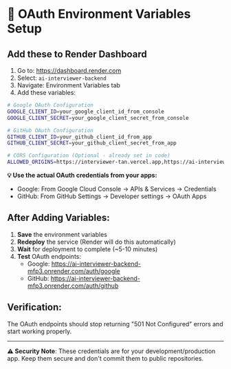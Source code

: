 # 🔧 OAuth Environment Variables Setup

## Add these to Render Dashboard

1. Go to: https://dashboard.render.com
2. Select: `ai-interviewer-backend` 
3. Navigate: Environment Variables tab
4. Add these variables:

```bash
# Google OAuth Configuration
GOOGLE_CLIENT_ID=your_google_client_id_from_console
GOOGLE_CLIENT_SECRET=your_google_client_secret_from_console

# GitHub OAuth Configuration  
GITHUB_CLIENT_ID=your_github_client_id_from_app
GITHUB_CLIENT_SECRET=your_github_client_secret_from_app

# CORS Configuration (Optional - already set in code)
ALLOWED_ORIGINS=https://interviewer-tan.vercel.app,https://ai-interviewer-backend-mfp3.onrender.com
```

**💡 Use the actual OAuth credentials from your apps:**
- Google: From Google Cloud Console → APIs & Services → Credentials  
- GitHub: From GitHub Settings → Developer settings → OAuth Apps

## After Adding Variables:

1. **Save** the environment variables
2. **Redeploy** the service (Render will do this automatically)  
3. **Wait** for deployment to complete (~5-10 minutes)
4. **Test** OAuth endpoints:
   - Google: https://ai-interviewer-backend-mfp3.onrender.com/auth/google
   - GitHub: https://ai-interviewer-backend-mfp3.onrender.com/auth/github

## Verification:

The OAuth endpoints should stop returning "501 Not Configured" errors and start working properly.

---

**⚠️ Security Note**: These credentials are for your development/production app. Keep them secure and don't commit them to public repositories.
